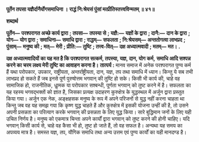 **पूर्तेन तपसा यज्ञैर्दानैर्योगसमाधिना ।** **राद्धं नि:श्रेयसं पुंसां मत्प्रीतिस्तत्त्वविन्मतम् ॥ ४१॥** 

**शब्दार्थ** 

**पूर्तेन—** **परश्परागत अच्छे कार्य द्वारा** **; तपसा—** **तपस्या से** **; यज्ञै:—** **यज्ञों के द्वारा** **; दानै:—** **दान के द्वारा** **; योग—** **योग द्वारा** **;** **समाधिना—** **समाधि द्वारा** **; राद्धम्—** **सफलता** **; नि:श्रेयसम्—** **अन्ततोगत्वा लाभप्रद** **; पुंसाम्—** **मनुष्य की** **; मत्—** **मेरी** **; प्रीति:—** **तुष्टि** **; तत्त्व-वित्—** **दक्ष अध्यात्मवादी** **; मतम्—** **मत।** **.** 

**दक्ष अध्यात्मवादियों का यह मत है कि परश्परागत सत्कर्म, तपस्या, यज्ञ, दान, योग कर्म,** **समाधि आदि सश्पन्न करने का चरम लक्ष्य मेरी तुष्टि का आवाहन करना है।** **तात्पर्य :** मानव समाज में अनेक परश्परागत पुण्य कर्म हैं यथा परोपकार, उपकार, राष्ट्रीयता, अन्तर्राष्ट्रीयता, दान, यज्ञ, तप तथा समाधि में ध्यान। किन्तु ये सब तभी लाभप्रद हो सकते हैं जब इनसे पूर्ण पुरुषोत्तम भगवान् की तुष्टि हो सके। किसी भी कार्य की, चाहे वह सामाजिक हो, राजनीतिक, धाॢमक या परोपकार सश्बन्धी, पूर्णता भगवान् को तुष्ट करने में है। सफलता का यह रहस्य भगवद्भक्तों को ज्ञात है, जिसका प्रत्यक्ष उदाहरण कुरुक्षेत्र के युद्धस्थल में अर्जुन द्वारा प्रस्तुत किया गया। अर्जुन एक नेक, अङ्क्षहसक मनुष्य के रूप में अपने परिजनों से युद्ध नहीं करना चाहता था किन्तु जब वह यह समझ गया कि कृष्ण युद्ध चाहते हैं और कुरुक्षेत्र में इसकी योजना उन्हीं की है, तो उसने अपनी प्रसन्नता का परित्याग करके भगवान् की प्रसन्नता के लिए युद्ध किया। सारे बुद्धिमान जनों के लिए यही उचित निर्णय है। मनुष्य को एकमात्र चिन्ता अपने कार्यों द्वारा भगवान् को तुष्ट करने की होनी चाहिए। यदि भगवान् किसी कार्य से, चाहे वह कैसा भी हो, तुष्ट हो जाते हैं, तो वह सफल है। अन्यथा यह समय का अपव्यय मात्र है। समस्त यज्ञ, तप, यौगिक समाधि तथा अन्य उत्तम एवं पुण्य कार्यों का यही मानदण्ड है।  